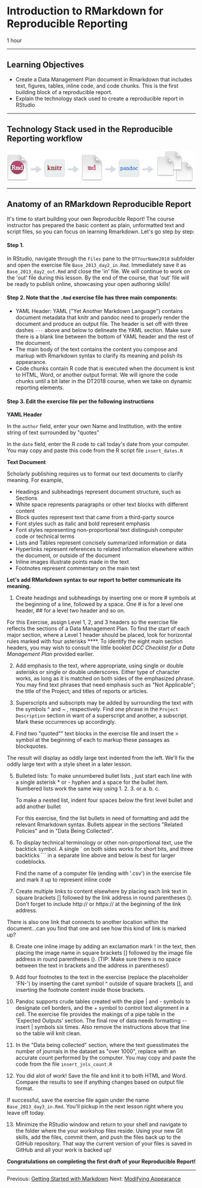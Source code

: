 #  Introduction to RMarkdown for Reproducible Reporting

1 hour

---------------------------------------------------

## Learning Objectives

* Create a Data Management Plan document in Rmarkdown that includes text, figures, tables, inline code, and code chunks. This is the first building block of a reproducible report.
* Explain the technology stack used to create a reproducible report in RStudio

----------------------------------------------------

## Technology Stack used in the Reproducible Reporting workflow

![RMarkdown workflow](img/rmarkdownflow.png)

*****

## Anatomy of an RMarkdown Reproducible Report

It's time to start building your own Reproducible Report! The course instructor has prepared the basic content as plain, unformatted text and script files, so you can focus on learning Rmarkdown. Let's go step by step:

#### Step 1. 

In RStudio, navigate through the `Files` pane to the `DTYourName2018` subfolder and open the exercise file `Base_2013_day2_in.Rmd`. Immediately save it as `Base_2013_day2_out.Rmd` and close the 'in' file. We will  continue to work on the 'out' file during this lesson.  By the end of the course, that 'out' file will be ready to publish online, showcasing your open authoring skills!

#### Step 2. Note that the `.Rmd` exercise file has three main components:

* YAML Header: YAML ("Yet Another Markdown Language") contains document metadata that knitr and pandoc need to properly render the document and produce an output file. The header is set off with three dashes `---` above and below to delineate the YAML section. Make sure there is a blank line between the bottom of YAML header and the rest of the document. 
* The main body of the text contains the content you compose and markup with Rmarkdown syntax to clarify its meaning and polish its appearance.
* Code chunks contain R code that is executed when the document is knit to HTML, Word, or another output format. We will ignore the code chunks until a bit later in the DT2018 course, when we take on dynamic reporting elements.


#### Step 3. Edit the exercise file per the following instructions 


**YAML Header**

In the `author` field, enter your own Name and Institution, with the entire string of text surrounded by "quotes"   

In the `date` field, enter the R code to call today's date from your computer. You may copy and paste this code from the R script file `insert_dates.R`


**Text Document**


Scholarly publishing requires us to format our text documents to clarify
meaning. For example,

* Headings and subheadings represent document structure, such as Sections
* White space represents paragraphs or other text blocks with different content
* Block quotes represent text that came from a third-party source
* Font styles such as italic and bold represent emphasis
* Font styles representing non-proportional text distinguish computer code or technical terms
* Lists and Tables represent concisely summarized information or data
* Hyperlinks represent references to related information elsewhere within the document, or outside of the document
* Inline images illustrate points made in the text
* Footnotes represent commentary on the main text


**Let's add RMarkdown syntax to our report to better communicate its meaning.** 


1. Create headings and subheadings by inserting one or more \# symbols at the beginning of a line, followed by a space. One \# is for a level one header, \#\# for a level two header and so on. 

For this Exercise, assign Level 1, 2, and 3 headers so the exercise file reflects the sections of a Data Management Plan. To find the start of each major section, where a Level 1 header should be placed, look for horizontal rules marked with four asterisks \*\*\*\*. To identify the eight main section headers, you may wish to consult the little booklet _DCC Checklist for a Data Management Plan_ provided earlier.

2. Add emphasis to the text, where appropriate, using single or double asterisks or single or double underscores. Either type of character works, as long as it is matched on both sides of the emphasized phrase. You may find text phrases that need emphasis such as "Not Applicable"; the title of the Project; and titles of reports or articles.

3. Superscripts and subscripts may be added by surrounding the text with the symbols \^ and \~ , respectively. Find one phrase in the `Project Description` section in want of a superscript and another, a subscript. Mark these occurrences up accordingly. 

4. Find two "quoted"" text blocks in the exercise file and insert the \> symbol at the beginning of each to markup these passages as blockquotes.

The result will display as oddly large text indented from the left. We'll fix the oddly large text with a style sheet in a later lesson.


5. Bulleted lists: To make unnumbered bullet lists , just start each line with a single asterisk \* or - hyphen and a space for the bullet item.  Numbered lists work the same way using 1. 2. 3. or a. b. c.  

    To make a nested list, indent four spaces below the first level bullet and add another bullet

    For this exercise, find the list bullets in need of formatting and add the relevant Rmarkdown syntax. Bullets appear in  the sections "Related Policies" and in "Data Being Collected".
    

6. To display technical terminology or other non-proportional text, use the backtick symbol. A single \` on both sides works for short bits, and  three backticks \`\`\` in a separate line above and below is best for larger codeblocks.  

    Find the name of a computer file (ending with '.csv') in the exercise file and mark it up to represent inline code
  
7. Create multiple links to content elsewhere by placing each link text in square brackets \[\] followed by the link address in round parentheses \(\). Don't forget to include http:// or https:// at the beginning of the link address. 

There is also one link that connects to another location within the document...can you find that one and see how this kind of link is marked up?

8. Create one inline image by adding an exclamation mark \! in the text, then
placing the image name  in square brackets \[\] followed by the image file
address in round parentheses \(\).  (TIP: Make sure there is no space between the text in brackets and the address in parentheses!)

9. Add four footnotes to the text in the exercise (replace the placeholder 'FN-') by inserting the caret symbol ^ outside of square brackets \[\], and inserting the footnote content inside those brackets.

10. Pandoc supports crude tables created with the pipe \| and \- symbols to designate cell borders, and the \+ symbol to control text alignment in a cell. The exercise file provides the makings of a pipe table in the 'Expected Outputs' section. The final row of data needs formatting -- insert | symbols six times. Also remove the instructions above that line so the table will knit clean. 

11. In the "Data being collected" section, where the text guesstimates the number of journals in the dataset as "over 1000", replace with an accurate count performed by the computer. You may copy and paste the code from the file `insert_jnls_count.R`

12. You did alot of work! Save the file and knit it to both HTML and Word. Compare the results to see if anything changes based on output file format.

If successful, save the exercise  file again under the name `Base_2013_day3_in.Rmd`. You'll pickup in the next lesson right where you leave off today.

13. Minimize the RStudio window and return to your shell and navigate to the folder where the your workshop files reside. Using your new Git skills, add the files, commit them, and push the files back up to the GitHub repository. That way the current version of your files is saved in GitHub and all your work is backed up!

**Congratulations on completing the first draft of your Reproducible Report!**

****


Previous: [Getting Started with Markdown](00-getting-started.html) Next:
[Modifying Appearance](02-modifying-appearance.html)
